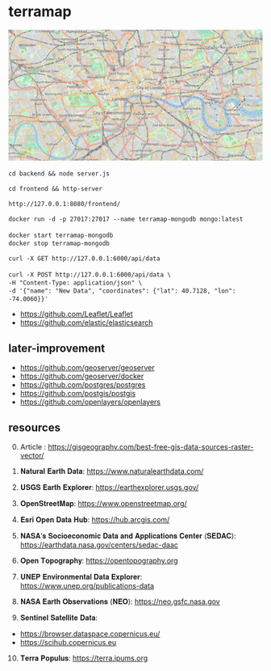 # terramap

![plot](./images/image.png)



```SHELL
cd backend && node server.js
```
```SHELL
cd frontend && http-server
```
```SHELL
http://127.0.0.1:8080/frontend/
```
```SHELL
docker run -d -p 27017:27017 --name terramap-mongodb mongo:latest

docker start terramap-mongodb
docker stop terramap-mongodb
```

```SHELL
curl -X GET http://127.0.0.1:6000/api/data

curl -X POST http://127.0.0.1:6000/api/data \
-H "Content-Type: application/json" \
-d '{"name": "New Data", "coordinates": {"lat": 40.7128, "lon": -74.0060}}'
```

- https://github.com/Leaflet/Leaflet
- https://github.com/elastic/elasticsearch


## later-improvement
- https://github.com/geoserver/geoserver
- https://github.com/geoserver/docker
- https://github.com/postgres/postgres
- https://github.com/postgis/postgis
- https://github.com/openlayers/openlayers





## resources

0. Article :  https://gisgeography.com/best-free-gis-data-sources-raster-vector/

1. 𝐍𝐚𝐭𝐮𝐫𝐚𝐥 𝐄𝐚𝐫𝐭𝐡 𝐃𝐚𝐭𝐚: https://www.naturalearthdata.com/

2. 𝐔𝐒𝐆𝐒 𝐄𝐚𝐫𝐭𝐡 𝐄𝐱𝐩𝐥𝐨𝐫𝐞𝐫: https://earthexplorer.usgs.gov/

3. 𝐎𝐩𝐞𝐧𝐒𝐭𝐫𝐞𝐞𝐭𝐌𝐚𝐩: https://www.openstreetmap.org/

4. 𝐄𝐬𝐫𝐢 𝐎𝐩𝐞𝐧 𝐃𝐚𝐭𝐚 𝐇𝐮𝐛: https://hub.arcgis.com/

5. 𝐍𝐀𝐒𝐀’𝐬 𝐒𝐨𝐜𝐢𝐨𝐞𝐜𝐨𝐧𝐨𝐦𝐢𝐜 𝐃𝐚𝐭𝐚 𝐚𝐧𝐝 𝐀𝐩𝐩𝐥𝐢𝐜𝐚𝐭𝐢𝐨𝐧𝐬 𝐂𝐞𝐧𝐭𝐞𝐫 (𝐒𝐄𝐃𝐀𝐂): https://earthdata.nasa.gov/centers/sedac-daac

6. 𝐎𝐩𝐞𝐧 𝐓𝐨𝐩𝐨𝐠𝐫𝐚𝐩𝐡𝐲: https://opentopography.org

7. 𝐔𝐍𝐄𝐏 𝐄𝐧𝐯𝐢𝐫𝐨𝐧𝐦𝐞𝐧𝐭𝐚𝐥 𝐃𝐚𝐭𝐚 𝐄𝐱𝐩𝐥𝐨𝐫𝐞𝐫: https://www.unep.org/publications-data

8. 𝐍𝐀𝐒𝐀 𝐄𝐚𝐫𝐭𝐡 𝐎𝐛𝐬𝐞𝐫𝐯𝐚𝐭𝐢𝐨𝐧𝐬 (𝐍𝐄𝐎): https://neo.gsfc.nasa.gov

9. 𝐒𝐞𝐧𝐭𝐢𝐧𝐞𝐥 𝐒𝐚𝐭𝐞𝐥𝐥𝐢𝐭𝐞 𝐃𝐚𝐭𝐚: 
- https://browser.dataspace.copernicus.eu/
- https://scihub.copernicus.eu

10. 𝐓𝐞𝐫𝐫𝐚 𝐏𝐨𝐩𝐮𝐥𝐮𝐬: https://terra.ipums.org
